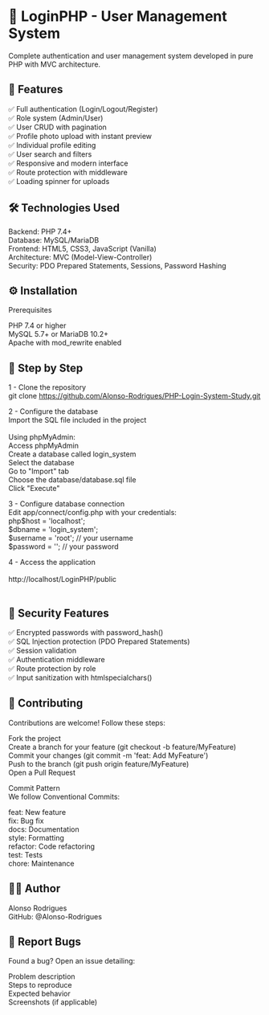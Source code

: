 # 📱 LoginPHP - User Management System
Complete authentication and user management system developed in pure PHP with MVC architecture.

## 🚀 Features
✅ Full authentication (Login/Logout/Register) <br>
✅ Role system (Admin/User) <br>
✅ User CRUD with pagination <br>
✅ Profile photo upload with instant preview <br>
✅ Individual profile editing <br>
✅ User search and filters <br>
✅ Responsive and modern interface <br>
✅ Route protection with middleware <br>
✅ Loading spinner for uploads <br>

## 🛠️ Technologies Used
Backend: PHP 7.4+ <br>
Database: MySQL/MariaDB <br>
Frontend: HTML5, CSS3, JavaScript (Vanilla) <br>
Architecture: MVC (Model-View-Controller) <br>
Security: PDO Prepared Statements, Sessions, Password Hashing <br>

## ⚙️ Installation
Prerequisites

PHP 7.4 or higher <br>
MySQL 5.7+ or MariaDB 10.2+ <br>
Apache with mod_rewrite enabled <br>

## 👣 Step by Step
1 - Clone the repository <br>
git clone https://github.com/Alonso-Rodrigues/PHP-Login-System-Study.git <br>

2 - Configure the database <br>
Import the SQL file included in the project <br><br>
Using phpMyAdmin: <br>
Access phpMyAdmin <br>
Create a database called login_system <br>
Select the database <br>
Go to "Import" tab <br>
Choose the database/database.sql file <br>
Click "Execute" <br>

3 - Configure database connection <br>
Edit app/connect/config.php with your credentials: <br>
php$host = 'localhost'; <br>
$dbname = 'login_system'; <br>
$username = 'root';      // your username <br>
$password = '';          // your password <br>

4 - Access the application <br> <br>
http://localhost/LoginPHP/public <br> <br>

## 🔐 Security Features <br>
✅ Encrypted passwords with password_hash() <br>
✅ SQL Injection protection (PDO Prepared Statements) <br>
✅ Session validation <br>
✅ Authentication middleware <br>
✅ Route protection by role <br>
✅ Input sanitization with htmlspecialchars() <br>

## 🤝 Contributing <br>
Contributions are welcome! Follow these steps: <br>

Fork the project <br>
Create a branch for your feature (git checkout -b feature/MyFeature) <br>
Commit your changes (git commit -m 'feat: Add MyFeature') <br>
Push to the branch (git push origin feature/MyFeature) <br>
Open a Pull Request

Commit Pattern <br>
We follow Conventional Commits: <br>

feat: New feature <br>
fix: Bug fix <br>
docs: Documentation <br>
style: Formatting <br>
refactor: Code refactoring <br>
test: Tests <br>
chore: Maintenance <br>

## 👨‍💻 Author <br>
Alonso Rodrigues <br>
GitHub: @Alonso-Rodrigues <br>

## 🐛 Report Bugs <br>
Found a bug? Open an issue detailing: <br>

Problem description <br>
Steps to reproduce <br>
Expected behavior <br>
Screenshots (if applicable) <br>
 
